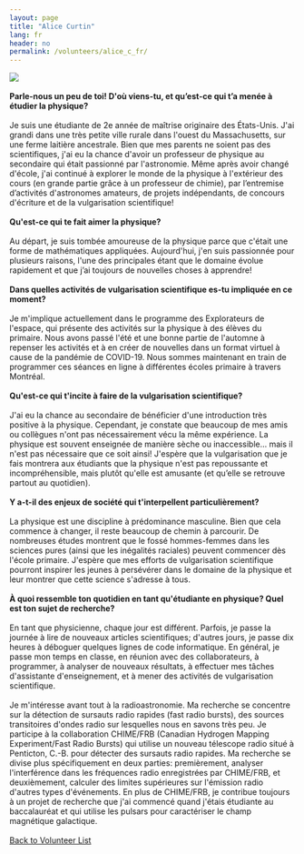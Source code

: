 ```yaml
---
layout: page
title: "Alice Curtin"
lang: fr
header: no
permalink: /volunteers/alice_c_fr/
---
```

<img src="http://www.physics.mcgill.ca/~outreach/team/alicecurtin.jpg" />
<br><br>
<b>Parle-nous un peu de toi! D'où viens-tu, et qu’est-ce qui t’a menée à étudier la physique?</b>
<br><br>
Je suis une étudiante de 2e année de maîtrise originaire des États-Unis. J'ai grandi dans une très petite ville rurale dans l'ouest du Massachusetts, sur une ferme laitière ancestrale. Bien que mes parents ne soient pas des scientifiques, j'ai eu la chance d'avoir un professeur de physique au secondaire qui était passionné par l'astronomie. Même après avoir changé d'école, j'ai continué à explorer le monde de la physique à l'extérieur des cours (en grande partie grâce à un professeur de chimie), par l’entremise d’activités d'astronomes amateurs, de projets indépendants, de concours d'écriture et de la vulgarisation scientifique!
<br><br>
<b>Qu'est-ce qui te fait aimer la physique?</b>
<br><br>
Au départ, je suis tombée amoureuse de la physique parce que c'était une forme de mathématiques appliquées. Aujourd'hui, j'en suis passionnée pour plusieurs raisons, l'une des principales étant que le domaine évolue rapidement et que j’ai toujours de nouvelles choses à apprendre!
<br><br>
<b>Dans quelles activités de vulgarisation scientifique es-tu impliquée en ce moment?</b>
<br><br>
Je m'implique actuellement dans le programme des Explorateurs de l'espace, qui présente des activités sur la physique à des élèves du primaire. Nous avons passé l'été et une bonne partie de l'automne à repenser les activités et à en créer de nouvelles dans un format virtuel à cause de la pandémie de COVID-19. Nous sommes maintenant en train de programmer ces séances en ligne à différentes écoles primaire à travers Montréal.
<br><br>
<b>Qu'est-ce qui t'incite à faire de la vulgarisation scientifique?</b>
<br><br>
J'ai eu la chance au secondaire de bénéficier d'une introduction très positive à la physique. Cependant, je constate que beaucoup de mes amis ou collègues n'ont pas nécessairement vécu la même expérience. La physique est souvent enseignée de manière sèche ou inaccessible... mais il n'est pas nécessaire que ce soit ainsi! J'espère que la vulgarisation que je fais montrera aux étudiants que la physique n'est pas repoussante et incompréhensible, mais plutôt qu'elle est amusante (et qu’elle se retrouve partout au quotidien).
<br><br>
<b>Y a-t-il des enjeux de société qui t'interpellent particulièrement?</b>
<br><br>
La physique est une discipline à prédominance masculine. Bien que cela commence à changer, il reste beaucoup de chemin à parcourir. De nombreuses études montrent que le fossé hommes-femmes dans les sciences pures (ainsi que les inégalités raciales) peuvent commencer dès l'école primaire. J'espère que mes efforts de vulgarisation scientifique pourront inspirer les jeunes à persévérer dans le domaine de la physique et leur montrer que cette science s'adresse à tous.
<br><br>
<b>À quoi ressemble ton quotidien en tant qu'étudiante en physique? Quel est ton sujet de recherche?</b>
<br><br>
En tant que physicienne, chaque jour est différent. Parfois, je passe la journée à lire de nouveaux articles scientifiques; d'autres jours, je passe dix heures à déboguer quelques lignes de code informatique. En général, je passe mon temps en classe, en réunion avec des collaborateurs, à programmer, à analyser de nouveaux résultats, à effectuer mes tâches d'assistante d'enseignement, et à mener des activités de vulgarisation scientifique.
<br><br>
Je m'intéresse avant tout à la radioastronomie. Ma recherche se concentre sur la détection de sursauts radio rapides (fast radio bursts), des sources transitoires d'ondes radio sur lesquelles nous en savons très peu. Je participe à la collaboration CHIME/FRB (Canadian Hydrogen Mapping Experiment/Fast Radio Bursts) qui utilise un nouveau télescope radio situé à Penticton, C.-B. pour détecter des sursauts radio rapides. Ma recherche se divise plus spécifiquement en deux parties: premièrement, analyser l'interférence dans les fréquences radio enregistrées par CHIME/FRB, et deuxièmement, calculer des limites supérieures sur l'émission radio d'autres types d'événements. En plus de CHIME/FRB, je contribue toujours à un projet de recherche que j'ai commencé quand j'étais étudiante au baccalauréat et qui utilise les pulsars pour caractériser le champ magnétique galactique.
<br><br>
<a href="/volunteers_fr/">Back to Volunteer List</a>
